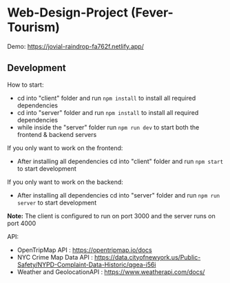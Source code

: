 # Web-Design-Project (Fever-Tourism)
Demo: https://jovial-raindrop-fa762f.netlify.app/
## Development

How to start:
- cd into "client" folder and run `npm install` to install all required dependencies
- cd into "server" folder and run `npm install` to install all required dependencies
- while inside the "server" folder run `npm run dev` to start both the frontend & backend servers



If you only want to work on the frontend:
- After installing all dependencies cd into "client" folder and run `npm start` to start development

If you only want to work on the backend:
- After installing all dependencies cd into "server" folder and run `npm run server` to start development

**Note:**
The client is configured to run on port 3000 and the server runs on port 4000

API:
- OpenTripMap API : https://opentripmap.io/docs
- NYC Crime Map Data API : https://data.cityofnewyork.us/Public-Safety/NYPD-Complaint-Data-Historic/qgea-i56i
- Weather and GeolocationAPI : https://www.weatherapi.com/docs/
